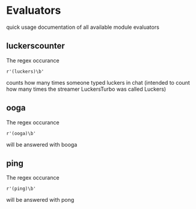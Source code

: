 # Evaluators
quick usage documentation of all available module evaluators
## luckerscounter
The regex occurance 

    r'(luckers)\b'
counts how many times someone typed luckers in chat (intended to count how many times the streamer LuckersTurbo was called Luckers)

## ooga
The regex occurance

    r'(ooga)\b'
will be answered with booga

## ping
The regex occurance

    r'(ping)\b'
will be answered with pong
